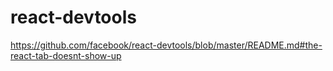 # react-devtools

https://github.com/facebook/react-devtools/blob/master/README.md#the-react-tab-doesnt-show-up
